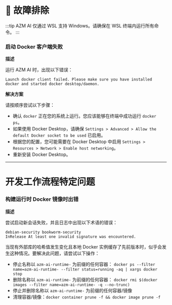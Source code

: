 # 🚧 故障排除

:::tip
AZM AI 仅通过 WSL 支持 Windows。请确保在 WSL 终端内运行所有命令。
:::

### 启动 Docker 客户端失败

**描述**

运行 AZM AI 时，出现以下错误：
```
Launch docker client failed. Please make sure you have installed docker and started docker desktop/daemon.
```

**解决方案**

请按顺序尝试以下步骤：
* 确认 `docker` 正在您的系统上运行。您应该能够在终端中成功运行 `docker ps`。
* 如果使用 Docker Desktop，请确保 `Settings > Advanced > Allow the default Docker socket to be used` 已启用。
* 根据您的配置，您可能需要在 Docker Desktop 中启用 `Settings > Resources > Network > Enable host networking`。
* 重新安装 Docker Desktop。
---

# 开发工作流程特定问题
### 构建运行时 Docker 镜像时出错

**描述**

尝试启动新会话失败，并且日志中出现以下术语的错误：
```
debian-security bookworm-security
InRelease At least one invalid signature was encountered.
```

当现有外部库的哈希值发生变化且本地 Docker 实例缓存了先前版本时，似乎会发生这种情况。要解决此问题，请尝试以下操作：

* 停止名称以 `azm-ai-runtime-` 为前缀的任何容器：
  `docker ps --filter name=azm-ai-runtime- --filter status=running -aq | xargs docker stop`
* 删除名称以 `azm-ai-runtime-` 为前缀的任何容器：
  `docker rmi $(docker images --filter name=azm-ai-runtime- -q --no-trunc)`
* 停止并删除名称以 `azm-ai-runtime-` 为前缀的任何容器/镜像
* 清理容器/镜像：`docker container prune -f && docker image prune -f`
